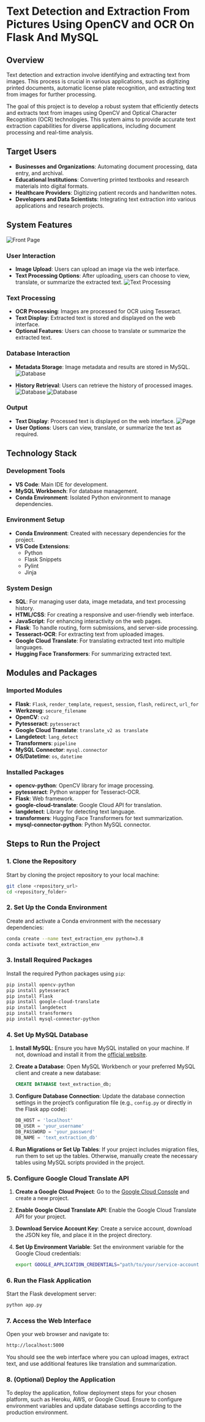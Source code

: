 # Text Detection and Extraction From Pictures Using OpenCV and OCR On Flask And MySQL

## Overview

Text detection and extraction involve identifying and extracting text from images. This process is crucial in various applications, such as digitizing printed documents, automatic license plate recognition, and extracting text from images for further processing.

The goal of this project is to develop a robust system that efficiently detects and extracts text from images using OpenCV and Optical Character Recognition (OCR) technologies. This system aims to provide accurate text extraction capabilities for diverse applications, including document processing and real-time analysis.

## Target Users

- **Businesses and Organizations**: Automating document processing, data entry, and archival.
- **Educational Institutions**: Converting printed textbooks and research materials into digital formats.
- **Healthcare Providers**: Digitizing patient records and handwritten notes.
- **Developers and Data Scientists**: Integrating text extraction into various applications and research projects.

## System Features
![Front Page](Images/1.jpeg)
### User Interaction
- **Image Upload**: Users can upload an image via the web interface.
- **Text Processing Options**: After uploading, users can choose to view, translate, or summarize the extracted text.
![Text Processing](Images/2.jpeg)

### Text Processing
- **OCR Processing**: Images are processed for OCR using Tesseract.
- **Text Display**: Extracted text is stored and displayed on the web interface.
- **Optional Features**: Users can choose to translate or summarize the extracted text.

### Database Interaction
- **Metadata Storage**: Image metadata and results are stored in MySQL.
![Database](Images/21.jpeg)

- **History Retrieval**: Users can retrieve the history of processed images.
![Database](Images/22.jpeg)
![Database](Images/25.jpeg)
### Output
- **Text Display**: Processed text is displayed on the web interface.
![Page](Images/3.jpeg)
- **User Options**: Users can view, translate, or summarize the text as required.

## Technology Stack

### Development Tools
- **VS Code**: Main IDE for development.
- **MySQL Workbench**: For database management.
- **Conda Environment**: Isolated Python environment to manage dependencies.

### Environment Setup
- **Conda Environment**: Created with necessary dependencies for the project.
- **VS Code Extensions**:
  - Python
  - Flask Snippets
  - Pylint
  - Jinja

### System Design
- **SQL**: For managing user data, image metadata, and text processing history.
- **HTML/CSS**: For creating a responsive and user-friendly web interface.
- **JavaScript**: For enhancing interactivity on the web pages.
- **Flask**: To handle routing, form submissions, and server-side processing.
- **Tesseract-OCR**: For extracting text from uploaded images.
- **Google Cloud Translate**: For translating extracted text into multiple languages.
- **Hugging Face Transformers**: For summarizing extracted text.

## Modules and Packages

### Imported Modules
- **Flask**: `Flask`, `render_template`, `request`, `session`, `flash`, `redirect`, `url_for`
- **Werkzeug**: `secure_filename`
- **OpenCV**: `cv2`
- **Pytesseract**: `pytesseract`
- **Google Cloud Translate**: `translate_v2 as translate`
- **Langdetect**: `lang_detect`
- **Transformers**: `pipeline`
- **MySQL Connector**: `mysql.connector`
- **OS/Datetime**: `os`, `datetime`

### Installed Packages
- **opencv-python**: OpenCV library for image processing.
- **pytesseract**: Python wrapper for Tesseract-OCR.
- **Flask**: Web framework.
- **google-cloud-translate**: Google Cloud API for translation.
- **langdetect**: Library for detecting text language.
- **transformers**: Hugging Face Transformers for text summarization.
- **mysql-connector-python**: Python MySQL connector.

## Steps to Run the Project

### 1. Clone the Repository
Start by cloning the project repository to your local machine:
```bash
git clone <repository_url>
cd <repository_folder>
```

### 2. Set Up the Conda Environment
Create and activate a Conda environment with the necessary dependencies:
```bash
conda create --name text_extraction_env python=3.8
conda activate text_extraction_env
```

### 3. Install Required Packages
Install the required Python packages using `pip`:
```bash
pip install opencv-python
pip install pytesseract
pip install Flask
pip install google-cloud-translate
pip install langdetect
pip install transformers
pip install mysql-connector-python
```

### 4. Set Up MySQL Database

1. **Install MySQL**: Ensure you have MySQL installed on your machine. If not, download and install it from the [official website](https://dev.mysql.com/downloads/).

2. **Create a Database**:
   Open MySQL Workbench or your preferred MySQL client and create a new database:
   ```sql
   CREATE DATABASE text_extraction_db;
   ```

3. **Configure Database Connection**:
   Update the database connection settings in the project’s configuration file (e.g., `config.py` or directly in the Flask app code):
   ```python
   DB_HOST = 'localhost'
   DB_USER = 'your_username'
   DB_PASSWORD = 'your_password'
   DB_NAME = 'text_extraction_db'
   ```

4. **Run Migrations or Set Up Tables**:
   If your project includes migration files, run them to set up the tables. Otherwise, manually create the necessary tables using MySQL scripts provided in the project.

### 5. Configure Google Cloud Translate API

1. **Create a Google Cloud Project**:
   Go to the [Google Cloud Console](https://console.cloud.google.com/) and create a new project.

2. **Enable Google Cloud Translate API**:
   Enable the Google Cloud Translate API for your project.

3. **Download Service Account Key**:
   Create a service account, download the JSON key file, and place it in the project directory.

4. **Set Up Environment Variable**:
   Set the environment variable for the Google Cloud credentials:
   ```bash
   export GOOGLE_APPLICATION_CREDENTIALS="path/to/your/service-account-file.json"
   ```

### 6. Run the Flask Application
Start the Flask development server:
```bash
python app.py
```

### 7. Access the Web Interface
Open your web browser and navigate to:
```bash
http://localhost:5000
```
You should see the web interface where you can upload images, extract text, and use additional features like translation and summarization.

### 8. (Optional) Deploy the Application
To deploy the application, follow deployment steps for your chosen platform, such as Heroku, AWS, or Google Cloud. Ensure to configure environment variables and update database settings according to the production environment.
